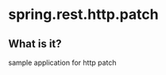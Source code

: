 spring.rest.http.patch
========================

What is it?
-----------

sample application for http patch